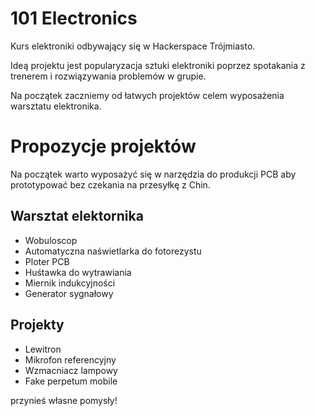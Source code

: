 # 101 Electronics
Kurs elektroniki odbywający się w Hackerspace Trójmiasto.

Ideą projektu jest popularyzacja sztuki elektroniki poprzez spotakania z trenerem i rozwiązywania problemów w grupie.

Na początek zaczniemy od łatwych projektów celem wyposażenia warsztatu elektronika.

# Propozycje projektów
Na początek warto wyposażyć się w narzędzia do produkcji PCB aby prototypować bez czekania na przesyłkę z Chin.
## Warsztat elektornika
* Wobuloscop
* Automatyczna naświetlarka do fotorezystu
* Ploter PCB
* Huśtawka do wytrawiania
* Miernik indukcyjności
* Generator sygnałowy
## Projekty
* Lewitron
* Mikrofon referencyjny
* Wzmacniacz lampowy
* Fake perpetum mobile
  
przynieś własne pomysły! 

